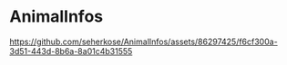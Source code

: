 # AnimalInfos

https://github.com/seherkose/AnimalInfos/assets/86297425/f6cf300a-3d51-443d-8b6a-8a01c4b31555

